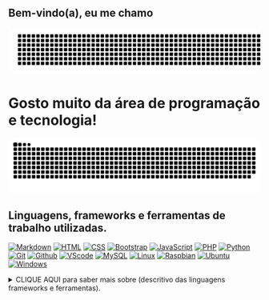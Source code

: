 ## Bem-vindo(a), eu me chamo 
![gitartwork](nomeGledson.svg)
# Gosto muito da área de programação e tecnologia!
![snake gif](https://github.com/GledsonVC/GledsonVC/blob/output/github-contribution-grid-snake.svg)
## Linguagens, frameworks e ferramentas de trabalho utilizadas.
[![Markdown](https://skillicons.dev/icons?i=md)](https://skillicons.dev)
[![HTML](https://skillicons.dev/icons?i=html)](https://skillicons.dev)
[![CSS](https://skillicons.dev/icons?i=css)](https://skillicons.dev)
[![Bootstrap](https://skillicons.dev/icons?i=bootstrap)](https://skillicons.dev)
[![JavaScript](https://skillicons.dev/icons?i=js)](https://skillicons.dev)
[![PHP](https://skillicons.dev/icons?i=php)](https://skillicons.dev)
[![Python](https://skillicons.dev/icons?i=py)](https://skillicons.dev)
[![Git](https://skillicons.dev/icons?i=git)](https://skillicons.dev)
[![Github](https://skillicons.dev/icons?i=github)](https://skillicons.dev)
[![VScode](https://skillicons.dev/icons?i=vscode)](https://skillicons.dev)
[![MySQL](https://skillicons.dev/icons?i=mysql)](https://skillicons.dev)
[![Linux](https://skillicons.dev/icons?i=linux)](https://skillicons.dev)
[![Raspbian](https://skillicons.dev/icons?i=raspberrypi)](https://skillicons.dev)
[![Ubuntu](https://skillicons.dev/icons?i=ubuntu)](https://skillicons.dev)
[![Windows](https://skillicons.dev/icons?i=windows)](https://skillicons.dev)
<details>
  <summary>
    CLIQUE AQUI para saber mais sobre (descritivo das linguagens frameworks e ferramentas).
  </summary>
  
  NOME | RESUMO | DESCRITIVO
  :---: | --- | ---
  Markdown | Linguagem de marcação | Markdown é uma linguagem simples de marcação originalmente criada por John Gruber e Aaron Swartz. Markdown converte seu texto em HTML válido. Markdown é frequentemente usado para formatar arquivos README, para escrever mensagens em fóruns de discussão online e para criar rich text usando um editor de texto simples.
  HTML |  Linguagem de marcação | HTML é uma linguagem de marcação utilizada na construção de páginas na Web. Documentos HTML podem ser interpretados por navegadores. A tecnologia é fruto da junção entre os padrões HyTime e SGML. HyTime é um padrão para a representação estruturada de hipermídia e conteúdo baseado em tempo.
  CSS | Mecanismo para dar estilos a uma página web | Cascading Style Sheets é um mecanismo para adicionar estilos a uma página web, aplicado diretamente nas tags HTML ou ficar contido dentro das tags <style>. Também é possível, adicionar estilos adicionando um link para um arquivo CSS que contém os estilos.
  Bootstrap | Framework web | Bootstrap é um framework web com código-fonte aberto para desenvolvimento de componentes de interface e front-end para sites e aplicações web, usando HTML, CSS e JavaScript, baseado em modelos de design para a tipografia, melhorando a experiência do usuário em um site amigável e responsivo.
  JavaScript | Linguagem de programação  | JavaScript é uma linguagem de programação interpretada estruturada, de script em alto nível com tipagem dinâmica fraca e multiparadigma. Juntamente com HTML e CSS, o JavaScript é uma das três principais tecnologias da World Wide Web.
  PHP | Linguagem de programação |  PHP é uma linguagem interpretada livre, usada originalmente apenas para o desenvolvimento de aplicações presentes e atuantes no lado do servidor, capazes de gerar conteúdo dinâmico na World Wide Web
  Python | Linguagem de programação | Python é uma linguagem de programação de alto nível, interpretada de script, imperativa, orientada a objetos, funcional, de tipagem dinâmica e forte. Foi lançada por Guido van Rossum em 1991.
  Git | Controle de versões local | Git é um sistema de controle de versões distribuído, usado principalmente no desenvolvimento de software, mas pode ser usado para registrar o histórico de edições de qualquer tipo de arquivo.
  Github | Plataforma de hospedagem | GitHub é uma plataforma de hospedagem de código-fonte e arquivos com controle de versão usando o Git. Ele permite que programadores, utilitários ou qualquer usuário cadastrado na plataforma contribuam em projetos privados e/ou Open Source de qualquer lugar do mundo.
  VScode | Editor de código-fonte | O Visual Studio Code é um editor de código-fonte desenvolvido pela Microsoft para Windows, Linux e macOS. Ele inclui suporte para depuração, controle de versionamento Git incorporado, realce de sintaxe, complementação inteligente de código, snippets e refatoração de código.
  MySQL | Banco de dados | O MySQL é um sistema de gerenciamento de banco de dados, que utiliza a linguagem SQL como interface. É atualmente um dos sistemas de gerenciamento de bancos de dados mais populares da Oracle Corporation, com mais de 10 milhões de instalações pelo mundo.
  SQL | Banco de dados | SQL Server é um sistema gerenciador de Banco de dados relacional desenvolvido pela Sybase em parceria com a Microsoft. Esta parceria durou até 1994, com o lançamento da versão para Windows NT e desde então a Microsoft mantém a manutenção do produto.
  Linux | Sistemas operacionais | Linux é um termo popularmente empregado para se referir a sistemas operativos ou sistemas operacionais que utilizam o núcleo Linux. O núcleo foi desenvolvido pelo programador finlandês Linus Torvalds, inspirado no sistema Minix.
  Raspbian | Sistema operacional | Raspbian é uma variante do Debian baseada no ARM hard-float, sendo um porte da arquitetura Wheezy, otimizada para o conjunto de instruções ARMv6 do hardware do Raspberry Pi. Raspbian é uma palavra-valise ou siglonimização, composição de Raspberry Pi e Debian.
  Ubuntu | Sistema operacional | Ubuntu é um sistema operacional ou sistema operativo de código aberto, construído a partir do núcleo Linux, baseado no Debian e utiliza GNOME como ambiente de desktop de sua mais recente versão com suporte de longo prazo. Esta distribuição Linux é desenvolvida pela Canonical Ltd.
  Windows | Sistema operacional | Microsoft Windows é uma família de sistemas operacionais desenvolvidos, comercializados e vendidos pela Microsoft.


  </details>


## Contato e redes sociais.
[![](https://img.shields.io/badge/-gmail-%23333?style=for-the-badge&logo=gmail&logoColor=white)](mailto:gledsonvc@gmail.com) [![](https://img.shields.io/badge/-whatsapp-%23128C7E?style=for-the-badge&logo=whatsapp&logoColor=white)](https://wa.me/5511963400096) [![](https://img.shields.io/badge/-Facebook-%230866ff?style=for-the-badge&logo=facebook&logoColor=white)](https://www.facebook.com/gledsonvc) [![](https://img.shields.io/badge/-Instagram-%23E4405F?style=for-the-badge&logo=instagram&logoColor=white)](https://instagram.com/gledsonvc/) [![](https://img.shields.io/badge/-LinkedIn-%230077B5?style=for-the-badge&logo=linkedin&logoColor=white)](https://www.linkedin.com/in/gledsonvasconcelloscavalheiro) [![](https://img.shields.io/badge/YouTube-FF0000?style=for-the-badge&logo=youtube&logoColor=white)](https://youtube.com/channel/UCY0OOTp8xzSMowgt8NnHRLQ)



